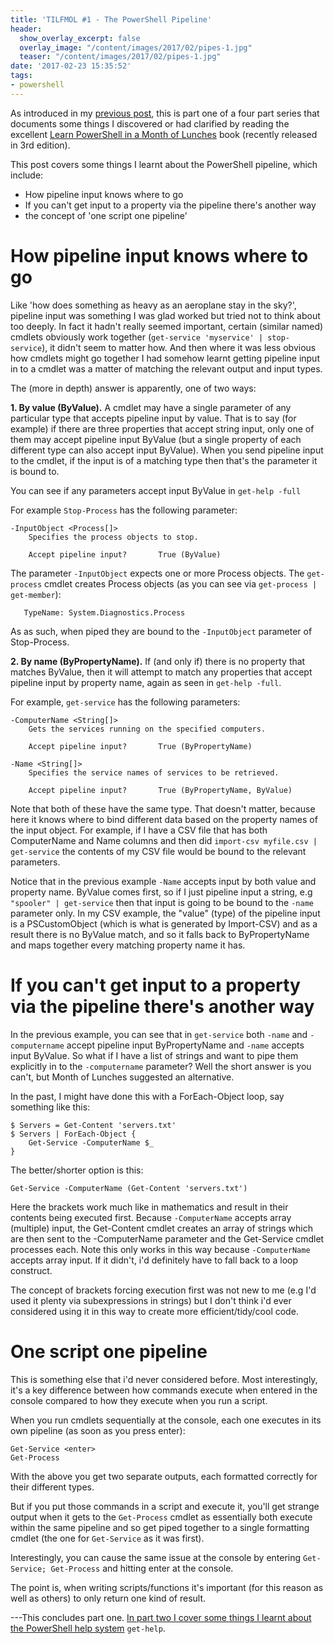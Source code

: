 ```yaml
---
title: 'TILFMOL #1 - The PowerShell Pipeline'
header:
  show_overlay_excerpt: false
  overlay_image: "/content/images/2017/02/pipes-1.jpg"
  teaser: "/content/images/2017/02/pipes-1.jpg"
date: '2017-02-23 15:35:52'
tags:
- powershell
---
```

As introduced in my [previous post](http://wragg.io/tilfmol-things-i-learnt-from-learn-powershell-in-a-month-of-lunches/), this is part one of a four part series that documents some things I discovered or had clarified by reading the excellent [Learn PowerShell in a Month of Lunches](https://www.manning.com/books/learn-windows-powershell-in-a-month-of-lunches-third-edition) book (recently released in 3rd edition).

This post covers some things I learnt about the PowerShell pipeline, which include:

- How pipeline input knows where to go
- If you can't get input to a property via the pipeline there's another way
- the concept of 'one script one pipeline'


# How pipeline input knows where to go

Like 'how does something as heavy as an aeroplane stay in the sky?', pipeline input was something I was glad worked but tried not to think about too deeply. In fact it hadn't really seemed important, certain (similar named) cmdlets obviously work together (`get-service 'myservice' | stop-service`), it didn't seem to matter how. And then where it was less obvious how cmdlets might go together I had somehow learnt getting pipeline input in to a cmdlet was a matter of matching the relevant output and input types. 

The (more in depth) answer is apparently, one of two ways:

**1\. By value (ByValue).** A cmdlet may have a single parameter of any particular type that accepts pipeline input by value. That is to say (for example) if there are three properties that accept string input, only one of them may accept pipeline input ByValue (but a single property of each different type can also accept input ByValue). When you send pipeline input to the cmdlet, if the input is of a matching type then that's the parameter it is bound to.

You can see if any parameters accept input ByValue in `get-help -full`

For example `Stop-Process` has the following parameter:
```
-InputObject <Process[]>
    Specifies the process objects to stop.

    Accept pipeline input?       True (ByValue)
```
The parameter `-InputObject` expects one or more Process objects. The `get-process` cmdlet creates Process objects (as you can see via `get-process | get-member`):
```
   TypeName: System.Diagnostics.Process
```
As as such, when piped they are bound to the `-InputObject` parameter of Stop-Process.

**2\. By name (ByPropertyName).** If (and only if) there is no property that matches ByValue, then it will attempt to match any properties that accept pipeline input by property name, again as seen in `get-help -full`.

For example, `get-service` has the following parameters:

```
-ComputerName <String[]>
    Gets the services running on the specified computers.

    Accept pipeline input?       True (ByPropertyName)

-Name <String[]>
    Specifies the service names of services to be retrieved. 

    Accept pipeline input?       True (ByPropertyName, ByValue)
```
Note that both of these have the same type. That doesn't matter, because here it knows where to bind different data based on the property names of the input object. For example, if I have a CSV file that has both ComputerName and Name columns and then did `import-csv myfile.csv | get-service` the contents of my CSV file would be bound to the relevant parameters.

Notice that in the previous example `-Name` accepts input by both value and property name. ByValue comes first, so if I just pipeline input a string, e.g `"spooler" | get-service` then that input is going to be bound to the `-name` parameter only. In my CSV example, the "value" (type) of the pipeline input is a PSCustomObject (which is what is generated by Import-CSV) and as a result there is no ByValue match, and so it falls back to ByPropertyName and maps together every matching property name it has.

# If you can't get input to a property via the pipeline there's another way

In the previous example, you can see that in `get-service` both `-name` and `-computername` accept pipeline input ByPropertyName and `-name` accepts input ByValue. So what if I have a list of strings and want to pipe them explicitly in to the `-computername` parameter? Well the short answer is you can't, but Month of Lunches suggested an alternative.

In the past, I might have done this with a ForEach-Object loop, say something like this:
```
$ Servers = Get-Content 'servers.txt'
$ Servers | ForEach-Object {
    Get-Service -ComputerName $_
}
```
The better/shorter option is this:
```
Get-Service -ComputerName (Get-Content 'servers.txt')
```
Here the brackets work much like in mathematics and result in their contents being executed first. Because `-ComputerName` accepts array (multiple) input, the Get-Content cmdlet creates an array of strings which are then sent to the -ComputerName parameter and the Get-Service cmdlet processes each. Note this only works in this way because `-ComputerName` accepts array input. If it didn't, i'd definitely have to fall back to a loop construct.

The concept of brackets forcing execution first was not new to me (e.g I'd used it plenty via subexpressions in strings) but I don't think i'd ever considered using it in this way to create more efficient/tidy/cool code.

# One script one pipeline

This is something else that i'd never considered before. Most interestingly, it's a key difference between how commands execute when entered in the console compared to how they execute when you run a script. 

When you run cmdlets sequentially at the console, each one executes in its own pipeline (as soon as you press enter):

```
Get-Service <enter>
Get-Process
```

With the above you get two separate outputs, each formatted correctly for their different types.

But if you put those commands in a script and execute it, you'll get strange output when it gets to the `Get-Process` cmdlet as essentially both execute within the same pipeline and so get piped together to a single formatting cmdlet (the one for `Get-Service` as it was first).

Interestingly, you can cause the same issue at the console by entering `Get-Service; Get-Process` and hitting enter at the console.

The point is, when writing scripts/functions it's important (for this reason as well as others) to only return one kind of result.

---This concludes part one. [In part two I cover some things I learnt about the PowerShell help system](http://wragg.io/tilfmol-2-powershell-help/) `get-help`.